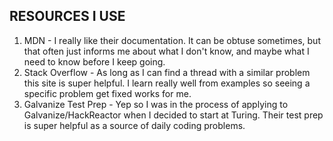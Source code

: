 ## RESOURCES I USE ##
1. MDN - I really like their documentation. It can be obtuse sometimes, but that often just informs me about what I don't know, and maybe what I need to know before I keep going.
2. Stack Overflow - As long as I can find a thread with a similar problem this site is super helpful. I learn really well from examples so seeing a specific problem get fixed works for me.
3. Galvanize Test Prep - Yep so I was in the process of applying to Galvanize/HackReactor when I decided to start at Turing. Their test prep is super helpful as a source of daily coding problems.

